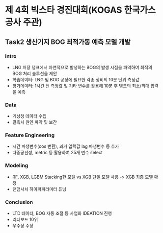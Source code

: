 # 제 4회 빅스타 경진대회(KOGAS 한국가스공사 주관)
## Task2 생산기지 BOG 최적가동 예측 모델 개발

### intro
- LNG 저장 탱크에서 자연적으로 발생하는 BOG의 발생 시점을 파악하여 최적의 BOG 처리 솔루션을 제안
- 학습데이터: LNG 및 BOG 공정에 필요한 각종 장비의 10분 단위 측정값
- 평가데이터: 1시간 전 측정값 및 기타 변수를 활용해 10분 후 탱크의 최소/최대 압력을 예측

### Data
- 기상청 데이터 수집
- 결측치 원인 파악 및 보간

### Feature Engineering
- 시간 파생변수(cos 변환), 과거 압력값 lag 파생변수 등 추가
- 다중공선성, metric 등 활용하여 25개 변수 select

### Modeling
- RF, XGB, LGBM Stacking한 모델 vs XGB 단일 모델 사용 -> XGB 최종 모델 확정
- 랜덤서치 하이퍼파라미터 튜닝

### Conclusion
- LTD 데이터, BOG 자동 조절 등 사업화 IDEATION 진행
- 리더보드 10위
- 우수상 수상
  
